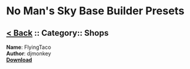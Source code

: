 # No Man's Sky Base Builder Presets  

## [< Back](https://charliebanks.github.io/nms-base-builder-presets/) :: Category:: Shops

__Name__: FlyingTaco  
__Author__: djmonkey  
[__Download__](https://raw.githubusercontent.com/charliebanks/nms-base-builder-presets/master/Shops/djmonkey_FlyingTaco.json)  

